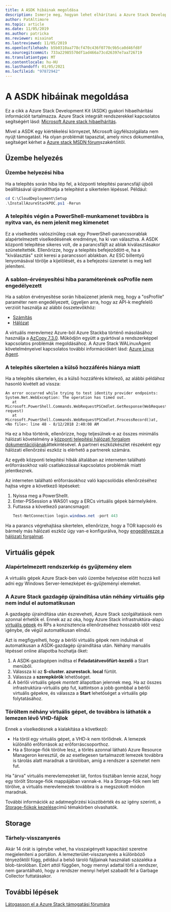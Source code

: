 ```yaml
---
title: A ASDK hibáinak megoldása
description: Ismerje meg, hogyan lehet elhárítani a Azure Stack Development Kitt (ASDK).
author: PatAltimore
ms.topic: article
ms.date: 11/05/2019
ms.author: patricka
ms.reviewer: misainat
ms.lastreviewed: 11/05/2019
ms.openlocfilehash: b5b0310aa778cf470c436f0770c9b5ca0d46fd8f
ms.sourcegitcommit: 733a22985570df1ad466a73cd26397e7aa726719
ms.translationtype: MT
ms.contentlocale: hu-HU
ms.lasthandoff: 01/05/2021
ms.locfileid: "97872942"
---
```

# <a name="troubleshoot-the-asdk"></a>A ASDK hibáinak megoldása
Ez a cikk a Azure Stack Development Kit (ASDK) gyakori hibaelhárítási információit tartalmazza. Azure Stack integrált rendszerekkel kapcsolatos segítségért lásd: [Microsoft Azure stack hibaelhárítás](../operator/azure-stack-troubleshooting.md). 

Mivel a ASDK egy kiértékelési környezet, Microsoft ügyfélszolgálata nem nyújt támogatást. Ha olyan problémát tapasztal, amely nincs dokumentálva, segítséget kérhet a [Azure stack MSDN fórum](https://social.msdn.microsoft.com/Forums/azure/home?forum=azurestack)szakértőitől. 


## <a name="deployment"></a>Üzembe helyezés
### <a name="deployment-failure"></a>Üzembe helyezési hiba
Ha a telepítés során hiba lép fel, a központi telepítési parancsfájl újbóli beállításával újraindíthatja a telepítést a sikertelen lépéssel. Például:

  ```powershell
  cd C:\CloudDeployment\Setup
  .\InstallAzureStackPOC.ps1 -Rerun
  ```

### <a name="at-the-end-of-the-deployment-the-powershell-session-is-still-open-and-doesnt-show-any-output"></a>A telepítés végén a PowerShell-munkamenet továbbra is nyitva van, és nem jelenít meg kimenetet
Ez a viselkedés valószínűleg csak egy PowerShell-parancssorablak alapértelmezett viselkedésének eredménye, ha ki van választva. A ASDK központi telepítése sikeres volt, de a parancsfájlt az ablak kiválasztásakor szüneteltették. Ellenőrizze, hogy a telepítés befejeződött-e, ha a "kiválasztás" szót keresi a parancssori ablakban. Az ESC billentyű lenyomásával törölje a kijelölését, és a befejezési üzenetet is meg kell jeleníteni.

### <a name="template-validation-error-parameter-osprofile-is-not-allowed"></a>A sablon-érvényesítési hiba paraméterének osProfile nem engedélyezett

Ha a sablon érvényesítése során hibaüzenet jelenik meg, hogy a "osProfile" paraméter nem engedélyezett, ügyeljen arra, hogy az API-k megfelelő verzióit használja az alábbi összetevőkhöz:

- [Számítás](../user/azure-stack-profiles-azure-resource-manager-versions.md#microsoftcompute)
- [Hálózat](../user/azure-stack-profiles-azure-resource-manager-versions.md#microsoftnetwork)

A virtuális merevlemez Azure-ból Azure Stackba történő másolásához használja a [AzCopy 7.3.0](../user/azure-stack-storage-transfer.md#download-and-install-azcopy). Működjön együtt a gyártóval a rendszerképpel kapcsolatos problémák megoldásához. A Azure Stack WALinuxAgent követelményeivel kapcsolatos további információkért lásd: [Azure Linux Agent](../operator/azure-stack-linux.md#azure-linux-agent).

### <a name="deployment-fails-due-to-lack-of-external-access"></a>A telepítés sikertelen a külső hozzáférés hiánya miatt
Ha a telepítés sikertelen, és a külső hozzáférés kötelező, az alábbi példához hasonló kivételt ad vissza:

```
An error occurred while trying to test identity provider endpoints: System.Net.WebException: The operation has timed out.
   at Microsoft.PowerShell.Commands.WebRequestPSCmdlet.GetResponse(WebRequest request)
   at Microsoft.PowerShell.Commands.WebRequestPSCmdlet.ProcessRecord()at, <No file>: line 48 - 8/12/2018 2:40:08 AM
```
Ha ez a hiba történik, ellenőrizze, hogy teljesülnek-e az összes minimális hálózati követelmény a [központi telepítési hálózati forgalom dokumentációjának](../operator/deployment-networking.md)áttekintésével. A partneri eszközkészlet részeként egy hálózati ellenőrzési eszköz is elérhető a partnerek számára.

Az egyéb központi telepítési hibák általában az interneten található erőforrásokhoz való csatlakozással kapcsolatos problémák miatt jelentkeznek.

Az interneten található erőforrásokhoz való kapcsolódás ellenőrzéséhez hajtsa végre a következő lépéseket:

1. Nyissa meg a PowerShellt.
2. Enter-PSSession a WAS01 vagy a ERCs virtuális gépek bármelyikére.
3. Futtassa a következő parancsmagot: 
   ```powershell
   Test-NetConnection login.windows.net -port 443
   ```

Ha a parancs végrehajtása sikertelen, ellenőrizze, hogy a TOR kapcsoló és bármely más hálózati eszköz úgy van-e konfigurálva, hogy [engedélyezze a hálózati forgalmat](../operator/azure-stack-network.md).


## <a name="virtual-machines"></a>Virtuális gépek
### <a name="default-image-and-gallery-item"></a>Alapértelmezett rendszerkép és gyűjtemény elem
A virtuális gépek Azure Stack-ben való üzembe helyezése előtt hozzá kell adni egy Windows Server-lemezképet és-gyűjteményi elemeket.

### <a name="after-restarting-my-azure-stack-host-some-vms-dont-automatically-start"></a>A Azure Stack gazdagép újraindítása után néhány virtuális gép nem indul el automatikusan
A gazdagép újraindítása után észreveheti, Azure Stack szolgáltatások nem azonnal érhetők el. Ennek az az oka, hogy Azure Stack infrastruktúra-alapú [virtuális gépek](asdk-architecture.md#virtual-machine-roles) és RPs a konzisztencia ellenőrzéséhez hosszabb időt vesz igénybe, de végül automatikusan elindul.

Azt is megfigyelheti, hogy a bérlői virtuális gépek nem indulnak el automatikusan a ASDK-gazdagép újraindítása után. Néhány manuális lépéssel online állapotba hozhatja őket:

1.  A ASDK-gazdagépen indítsa el **Feladatátvevőfürt-kezelő** a Start menüből.
2.  Válassza ki az **S-cluster. azurestack. local** fürtöt.
3.  Válassza a **szerepkörök** lehetőséget.
4.  A bérlői virtuális gépek *mentett* állapotban jelennek meg. Ha az összes infrastruktúra-virtuális gép fut, kattintson a jobb gombbal a bérlői virtuális gépekre, és válassza a **Start** lehetőséget a virtuális gép folytatásához.

### <a name="ive-deleted-some-vms-but-still-see-the-vhd-files-on-disk"></a>Töröltem néhány virtuális gépet, de továbbra is láthatók a lemezen lévő VHD-fájlok 
Ennek a viselkedésnek a kialakítása a következő:

* Ha töröl egy virtuális gépet, a VHD-k nem törlődnek. A lemezek különálló erőforrások az erőforráscsoporthoz.
* Ha a Storage-fiók törölve lesz, a törlés azonnal látható Azure Resource Manageron keresztül, de az esetlegesen tartalmazott lemezek továbbra is tárolás alatt maradnak a tárolóban, amíg a rendszer a szemetet nem fut.

Ha "árva" virtuális merevlemezeket lát, fontos tisztában lennie azzal, hogy egy törölt Storage-fiók mappájában vannak-e. Ha a Storage-fiók nem lett törölve, a virtuális merevlemezek továbbra is a megszokott módon maradnak.

További információk az adatmegőrzési küszöbérték és az igény szerinti, a [Storage-fiókok kezelése](../operator/azure-stack-manage-storage-accounts.md)című témakörben olvashatók.

## <a name="storage"></a>Storage
### <a name="storage-reclamation"></a>Tárhely-visszanyerés
Akár 14 órát is igénybe vehet, ha visszaigényelt kapacitást szeretne megjeleníteni a portálon. A lemezterület-visszanyerés a különböző tényezőktől függ, például a belső tároló fájljainak használati százaléka a blob-tárolóban. Ezért attól függően, hogy mennyi adattal törli a rendszer, nem garantálható, hogy a rendszer mennyi helyet szabadít fel a Garbage Collector futtatásakor.

## <a name="next-steps"></a>További lépések
[Látogasson el a Azure Stack támogatási fórumára](https://social.msdn.microsoft.com/Forums/azure/home?forum=azurestack)
